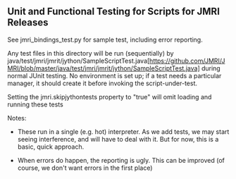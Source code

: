 ## Unit and Functional Testing for Scripts for JMRI Releases ##

See jmri_bindings_test.py  for sample test, including error reporting.

Any test files in this directory will be run (sequentially) by java/test/jmri/jmrit/jython/SampleScriptTest.java[https://github.com/JMRI/JMRI/blob/master/java/test/jmri/jmrit/jython/SampleScriptTest.java] during normal JUnit testing. No environment is set up; if a test needs a particular manager, it should create it before invoking the script-under-test.

Setting the jmri.skipjythontests property to "true" will omit loading and running these tests

Notes: 

- These run in a single (e.g. hot) interpreter.  As we add tests, we may start seeing interference, and will have to deal with it.  But for now, this is a basic, quick approach.

- When errors do happen, the reporting is ugly.  This can be improved (of course, we don't want errors in the first place)


